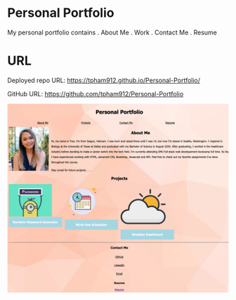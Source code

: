 # Personal Portfolio

My personal portfolio contains 
. About Me
. Work 
. Contact Me
. Resume

# URL
Deployed repo URL: https://tpham912.github.io/Personal-Portfolio/

GitHub URL: https://github.com/tpham912/Personal-Portfolio

<img src="tpham912.github.io_Personal-Portfolio_.png" alt="portfolio-screenshot">
